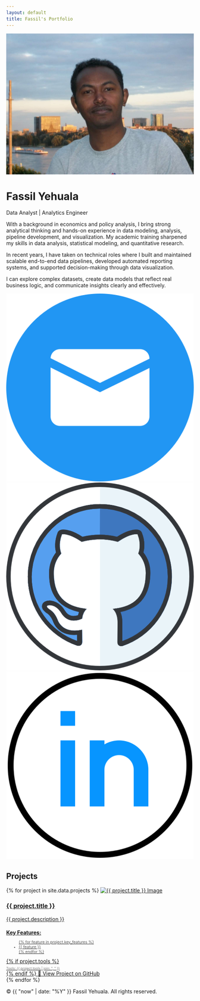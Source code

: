 ```yaml
---
layout: default
title: Fassil's Portfolio
---
```


<div class="layout">

  <!-- Sidebar -->
  <div class="sidebar">
    <img src="images/profile.JPG" alt="Profile Photo" class="profile-pic" />
    <h1>Fassil Yehuala</h1>
    <p class="title">Data Analyst | Analytics Engineer</p>
    <div class="about-text">
    <p>
      With a background in economics and policy analysis, I bring strong analytical thinking and hands-on experience in data modeling, analysis, pipeline development, and visualization. My academic training sharpened my skills in data analysis, statistical modeling, and quantitative research.
    </p>
    <p>
      In recent years, I have taken on technical roles where I built and maintained scalable end-to-end data pipelines, developed automated reporting systems, and supported decision-making through data visualization.
    </p>
    <p>
     I can explore complex datasets, create data models that reflect real business logic, and communicate insights clearly and effectively.
    </p>
    </div>
    <div class="contact-icons">
      <a href="mailto:fassil.yehuala@gmail.com"><img src="/images/mail.png" alt="Email" /></a>
      <a href="https://github.com/fassilsis" target="_blank"><img src="/images/github.png" alt="GitHub" /></a>
      <a href="https://linkedin.com/in/fassil-s-yehuala" target="_blank"><img src="/images/linkedin.png" alt="LinkedIn" /></a>
    </div>
  </div>
  <!-- Main Content -->
  <div class="main-content">
    <!-- Projects Section -->
    <section id="projects" class="section">
      <h2>Projects</h2>
      <div class="projects-list">
        {% for project in site.data.projects %}
        <a href="{{ project.link }}" class="project-row" target="_blank">
          <img src="{{ project.image }}" alt="{{ project.title }} Image" class="project-img" />
          <div class="project-details">
            <h3>{{ project.title }}</h3>
            <p>{{ project.description }}</p>
            <h4 style="margin-bottom: 0.3em;">Key Features:</h4>
              <ul style="font-size: 0.75em; margin-left: 1.5em; color: #555;">
                {% for feature in project.key_features %}
                  <li>{{ feature }}</li>
                {% endfor %}
              </ul>
                {% if project.tools %}
                <div style="font-size: 0.65em; color: #777; margin-top: 0.5em; display: flex; align-items: center; gap: 0.3em;">
                  <span>Tools: {{ project.tools | join: ", " }}</span>
                </div>
                {% endif %}
            <span class="project-link">🔗 View Project on GitHub</span>
          </div>
        </a>
        {% endfor %}
      </div>
    </section>
    <footer class="footer">
      <p>&copy; {{ "now" | date: "%Y" }} Fassil Yehuala. All rights reserved.</p>
    </footer>

  </div>

</div>

